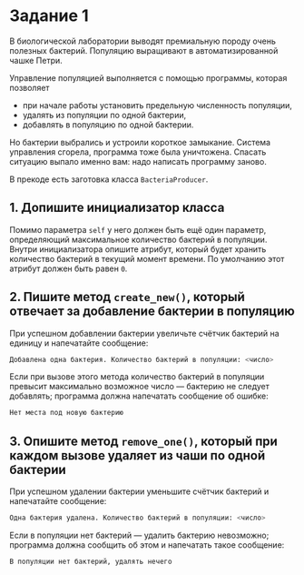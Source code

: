 # Задание 1

В биологической лаборатории выводят премиальную породу очень полезных бактерий. Популяцию выращивают в автоматизированной чашке Петри.

Управление популяцией выполняется с помощью программы, которая позволяет

* при начале работы установить предельную численность популяции,
* удалять из популяции по одной бактерии,
* добавлять в популяцию по одной бактерии.

Но бактерии выбрались и устроили короткое замыкание. Система управления сгорела, программа тоже была уничтожена. Спасать ситуацию выпало именно вам: надо написать программу заново.

В прекоде есть заготовка класса `BacteriaProducer`.

## 1. Допишите инициализатор класса

Помимо параметра `self` у него должен быть ещё один параметр, определяющий максимальное количество бактерий в популяции. Внутри инициализатора опишите атрибут, который будет хранить количество бактерий в текущий момент времени. По умолчанию этот атрибут должен быть равен `0`.

## 2. Пишите метод `create_new()`, который отвечает за добавление бактерии в популяцию

При успешном добавлении бактерии увеличьте счётчик бактерий на единицу и напечатайте сообщение:

```bash
Добавлена одна бактерия. Количество бактерий в популяции: <число>
```  

Если при вызове этого метода количество бактерий в популяции превысит максимально возможное число — бактерию не следует добавлять; программа должна напечатать сообщение об ошибке:

```bash
Нет места под новую бактерию
```

## 3. Опишите метод `remove_one()`, который при каждом вызове удаляет из чаши по одной бактерии

При успешном удалении бактерии уменьшите счётчик бактерий и напечатайте сообщение:

```bash
Одна бактерия удалена. Количество бактерий в популяции: <число>
```

Если в популяции нет бактерий — удалить бактерию невозможно; программа должна сообщить об этом и напечатать такое сообщение:

```bash
В популяции нет бактерий, удалять нечего
```
